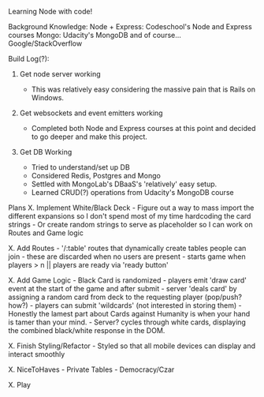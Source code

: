 Learning Node with code!

Background Knowledge:
Node + Express: Codeschool's Node and Express courses
Mongo: Udacity's MongoDB
and of course... Google/StackOverflow

Build Log(?):

1. Get node server working
	- This was relatively easy considering the massive pain that is Rails on Windows.

2. Get websockets and event emitters working
	- Completed both Node and Express courses at this point and decided to go deeper and make this project.

3. Get DB Working
	- Tried to understand/set up DB
	- Considered Redis, Postgres and Mongo
	- Settled with MongoLab's DBaaS's 'relatively' easy setup.
	- Learned CRUD(?) operations from Udacity's MongoDB course

Plans
X. Implement White/Black Deck
		- Figure out a way to mass import the different expansions so I don't spend most of my time hardcoding the card strings
		- Or create random strings to serve as placeholder so I can work on Routes and Game logic

X. Add Routes
		- '/:table' routes that dynamically create tables people can join
		- these are discarded when no users are present
		- starts game when players > n || players are ready via 'ready button'

X. Add Game Logic
		- Black Card is randomized
		- players emit 'draw card' event at the start of the game and after submit
		- server 'deals card' by assigning a random card from deck to the requesting player (pop/push? how?)
		- players can submit 'wildcards' (not interested in storing them)
				-Honestly the lamest part about Cards against Humanity is when your hand is tamer than your mind.
		- Server? cycles through white cards, displaying the combined black/white response in the DOM.

X. Finish Styling/Refactor
		- Styled so that all mobile devices can display and interact smoothly

X. NiceToHaves
		- Private Tables
		- Democracy/Czar

X. Play